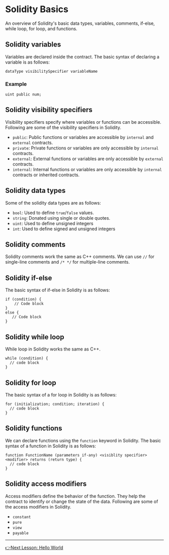# Solidity Basics
An overview of Solidity's basic data types, variables, comments, if-else, while loop, for loop, and functions.

## Solidity variables
Variables are declared inside the contract. The basic syntax of declaring a variable is as follows:
```
dataType visibilitySpecifier variableName
```
### Example
```solidity
uint public num;
```

## Solidity visibility specifiers
Visibility specifiers specify where variables or functions can be accessible. Following are some of the visibility specifiers in Solidity.

* `public`: Public functions or variables are accessible by `internal` and `external` contracts.
* `private`: Private functions or variables are only accessible by `internal` contracts.
* `external`: External functions or variables are only accessible by `external` contracts.
* `internal`: Internal functions or variables are only accessible by `internal` contracts or inherited contracts.

## Solidity data types
Some of the solidity data types are as follows:
* `bool`: Used to define `true`/`false` values.
* `string`: Donated using single or double quotes.
* `uint`: Used to define unsigned integers
* `int`: Used to define signed and unsigned integers

## Solidity comments
Solidity comments work the same as C++ comments. We can use `//` for single-line comments and `/* */` for multiple-line comments.

## Solidity if-else
The basic syntax of if-else in Solidity is as follows:
```solidity
if (condition) {
    // Code block
}
else {
   // Code block
}
```

## Solidity while loop
While loop in Solidity works the same as C++.
```solidity
while (condition) {
  // code block
}
```

## Solidity for loop
The basic syntax of a for loop in Solidity is as follows:
```solidity
for (initialization; condition; iteration) {
  // code block
}
```

## Solidity functions
We can declare functions using the `function` keyword in Solidity. The basic syntax of a function in Solidity is as follows:
```solidity
function FunctionName (parameters if-any) <visiblity specifier> <modifier> returns (return type) {
  // code block
}
```

## Solidity access modifiers
Access modifiers define the behavior of the function. They help the contract to identify or change the state of the data.
Following are some of the access modifiers in Solidity.
* `constant`
* `pure`
* `view`
* `payable`

---
[👉Next Lesson: Hello World](https://github.com/MunimIftikhar/Beginner-s-Tutorial-on-Building-a-Calculator-in-Solidity-Using-Remix/blob/main/5.%20Hello%20World.md)
